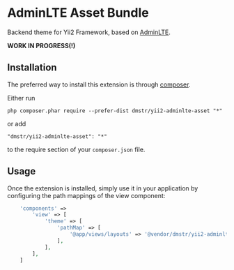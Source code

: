 AdminLTE Asset Bundle
=====================

Backend theme for Yii2 Framework, based on [AdminLTE](https://github.com/almasaeed2010/AdminLTE).

**WORK IN PROGRESS(!)**

Installation
------------

The preferred way to install this extension is through [composer](http://getcomposer.org/download/).

Either run

```
php composer.phar require --prefer-dist dmstr/yii2-adminlte-asset "*"
```

or add

```
"dmstr/yii2-adminlte-asset": "*"
```

to the require section of your `composer.json` file.


Usage
-----

Once the extension is installed, simply use it in your application by configuring the path mappings of the view component:

```php
    'components' =>
        'view' => [
            'theme' => [
                'pathMap' => [
                    '@app/views/layouts' => '@vendor/dmstr/yii2-adminlte-asset/layouts'
                ],
            ],
        ],
    ]
```
